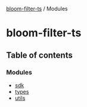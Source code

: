 [bloom-filter-ts](README.md) / Modules

# bloom-filter-ts

## Table of contents

### Modules

- [sdk](modules/sdk.md)
- [types](modules/types.md)
- [utils](modules/utils.md)
